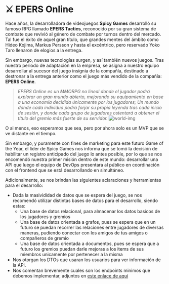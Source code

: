 ⚔️ EPERS Online
=

Hace años, la desarrolladora de videojuegos **Spicy Games** desarrolló su famoso RPG llamado **EPERS Tactics**, reconocido por su gran sistema de combate que revivió al género de combate por turnos dentro del mercado. Tal fue el éxito de aquel gran título, que grandes mentes del ámbito como Hideo Kojima, Markus Persson y hasta el excéntrico, pero reservado Yoko Taro llenaron de elogios a la entrega.

Sin embargo, nuevas tecnologías surgen, y así también nuevos juegos. Tras nuestro periodo de adaptación en la empresa, se asigna a nuestro equipo desarrollar al sucesor del juego insignia de la compañía, destinado a destronar a la entrega anterior como el juego más vendido de la compañía: **EPERS Online**.

> _EPERS Online es un MMORPG no lineal donde el jugador podrá explorar un gran mundo abierto, mejorando su equipamiento en base a una economía decidida únicamente por los jugadores; Un mundo donde cada individuo podra forjar su propia leyenda tras cada inicio de sesión, y donde cada grupo de jugadores ostentará a obtener el titulo del gremio más fuerte de su servidor._
> ![world-img](https://github.com/francogarcino/deploy-template/blob/main/epers-online-wallpaper.jpg)

O al menos, eso esperamos que sea, pero por ahora solo es un MVP que se ve distante en el tiempo.

Sin embargo, y puramente con fines de marketing para este futuro Game of the Year, el líder de Spicy Games nos informa que se tomó la decisión de habilitar un registro anticipado del juego lo antes posible, por lo que se nos encomendó nuestra primer misión dentro de este mundo: desarrollar una API que luego el equipo de DevOps presentara al público en coordinación con el frontend que se está desarrollando en simultáneo.

Adicionalmente, se nos brindan las siguientes aclaraciones y herramientas para el desarrollo:
- Dada la masivididad de datos que se espera del juego, se nos recomendó utilizar distintas bases de datos para el desarrollo, siendo estas:
    - Una base de datos relacional, para almacenar los datos basicos de los jugadores y gremios
    - Una base de datos orientada a grafos, pues se espera que en un futuro se puedan recorrer las relaciones entre jugadores de diversas maneras, pudiendo conectar con los amigos de tus amigos o compañeros de gremio
    - Una base de datos orientada a documentos, pues se espera que a futuro los gremios puedan darle mejoras a los items de sus miembros unicamente por pertenecer a la misma
- Nos otorgan los DTOs que usaran los usuarios para ver información de la API.
- Nos comentan brevemente cuales son los endpoints minimos que debemos implementar, adjuntos en [este enlace de aquí](https://epers-online.up.railway.app//swagger-ui/index.html#/)